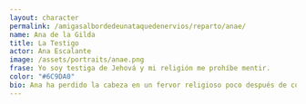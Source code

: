 ```yaml
---
layout: character
permalink: /amigasalbordedeunataquedenervios/reparto/anae/
name: Ana de la Gilda 
title: La Testigo
actor: Ana Escalante
image: /assets/portraits/anae.png
frase: Yo soy testiga de Jehová y mi religión me prohíbe mentir.
color: "#6C9DA0"
bio: Ana ha perdido la cabeza en un fervor religioso poco después de conocer unos testigos de Jehova en un bar de Malasaña. Pero ella va por libre, devota a su manera, responde a todo con una lógica propia y siempre tiene una frase sabia para el momento oportuno. En esta situaci'on hubiera venido muy bien su consejo pero se ha ido de retiro espiritual a Suances.
---
```

